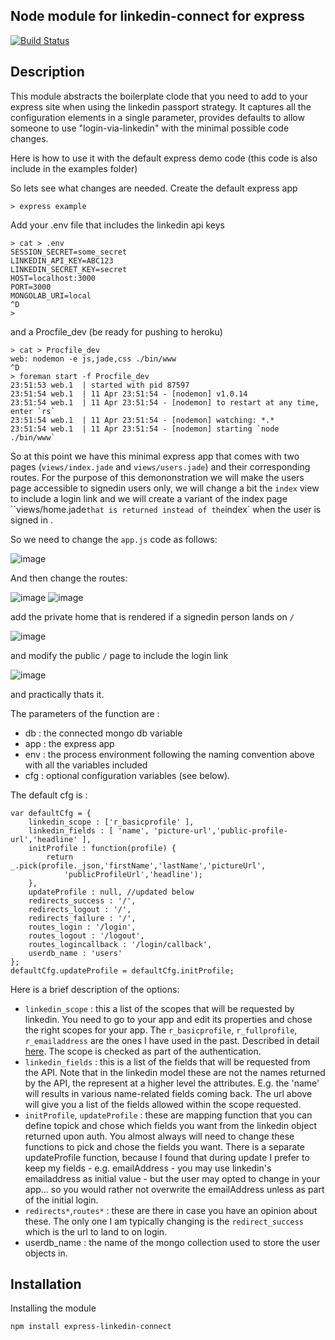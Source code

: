 Node module for linkedin-connect for express
--
[![Build Status](https://travis-ci.org/ogt/express-linkedin-connect.png)](https://travis-ci.org/ogt/express-linkedin-connect)

## Description

This module abstracts the boilerplate clode that you need to add to your express site when using the linkedin passport strategy.
It captures all the configuration elements in a single parameter, provides defaults to allow someone to use "login-via-linkedin" with the minimal possible code changes.

Here is how to use it with the default express demo code (this code is also include in the examples folder)

So lets see what changes are needed.
Create the default express app
```
> express example
```
Add your .env file that includes the linkedin api keys
```
> cat > .env
SESSION_SECRET=some_secret
LINKEDIN_API_KEY=ABC123
LINKEDIN_SECRET_KEY=secret
HOST=localhost:3000
PORT=3000
MONGOLAB_URI=local
^D
> 
```
and a Procfile_dev (be ready for pushing to heroku)
```
> cat > Procfile_dev
web: nodemon -e js,jade,css ./bin/www
^D
> foreman start -f Procfile_dev 
23:51:53 web.1  | started with pid 87597
23:51:54 web.1  | 11 Apr 23:51:54 - [nodemon] v1.0.14
23:51:54 web.1  | 11 Apr 23:51:54 - [nodemon] to restart at any time, enter `rs`
23:51:54 web.1  | 11 Apr 23:51:54 - [nodemon] watching: *.*
23:51:54 web.1  | 11 Apr 23:51:54 - [nodemon] starting `node ./bin/www`
```
So at this point we have this minimal express app that comes with two pages (`views/index.jade` and `views/users.jade`) and their corresponding routes.
For the purpose of this demononstration we will make the users page accessible to signedin users only, we will change a bit the `index` view to include a login link and we will create a variant of the index page ``views/home.jade` that is returned instead of the `index` when the user is signed in .

So we need to change the `app.js` code as follows:

![image](https://cloud.githubusercontent.com/assets/153419/2686590/cc29369a-c20f-11e3-8726-574a48b9b6cc.png)


And then change the routes:

![image](https://cloud.githubusercontent.com/assets/153419/2686591/d3f1fe5c-c20f-11e3-939b-07e2abdecb9e.png)
![image](https://cloud.githubusercontent.com/assets/153419/2686589/c37d32f8-c20f-11e3-8224-eade24a877fa.png)

add the private home that is rendered if a signedin person lands on `/`

![image](https://cloud.githubusercontent.com/assets/153419/2686024/e1a581c0-c1df-11e3-9ae2-cace308df7a6.png)

and modify the public `/` page to include the login link

![image](https://cloud.githubusercontent.com/assets/153419/2686025/e6a3125a-c1df-11e3-83aa-545636fcb99e.png)


and practically thats it.

The parameters of the function are :
 - db : the connected mongo db variable
 - app : the express app
 - env : the process environment following the naming convention above with all the variables included
 - cfg : optional configuration variables (see below).

The default cfg is :

```
var defaultCfg = {
    linkedin_scope : ['r_basicprofile' ],
    linkedin_fields : [ 'name', 'picture-url','public-profile-url','headline' ],
    initProfile : function(profile) {
        return _.pick(profile._json,'firstName','lastName','pictureUrl',
            'publicProfileUrl','headline');
    },
    updateProfile : null, //updated below
    redirects_success : '/',
    redirects_logout : '/',
    redirects_failure : '/',
    routes_login : '/login',
    routes_logout : '/logout',
    routes_logincallback : '/login/callback',
    userdb_name : 'users'
};
defaultCfg.updateProfile = defaultCfg.initProfile;
```

Here is a brief description of the options:

- `linkedin_scope` : this a list of the scopes that will be requested by linkedin. You need to go to your app and edit its properties and chose the right scopes for your app. The `r_basicprofile`, `r_fullprofile`, `r_emailaddress` are the ones I have used in the past. Described in detail [here](https://developer.linkedin.com/documents/profile-fields). The scope is checked as part of the authentication.
- `linkedin_fields` : this is a list of the fields that will be requested from the API. Note that in the linkedin model these are not the names returned by the API, the represent at a higher level the attributes. E.g. the 'name' will results in various name-related fields coming back. The url above will give you a list of the fields allowed within the scope requested.
- `initProfile`, `updateProfile` : these are mapping function that you can define topick and chose which fields you want from the linkedin object returned upon auth. You almost always will need to change these functions to pick and chose the fields you want. There is a separate updateProfile function, because I found that during update I prefer to keep my fields - e.g. emailAddress - you may use linkedin's emailaddress as initial value - but the user may opted to change in your app... so you would rather not overwrite the emailAddress unless as part of the initial login.
- `redirects*`,`routes*` : these are there in case you have an opinion about these.
The only one I am typically changing is the `redirect_success` which is the url to land to on login.
- userdb_name : the name of the mongo collection used to store the user objects in.

## Installation 

Installing the module
```
npm install express-linkedin-connect
```
